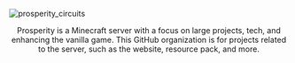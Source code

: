 ![prosperity_circuits](https://user-images.githubusercontent.com/39361743/143416654-f7333354-2325-4823-b96b-583325446c95.png)

<div align="center">
Prosperity is a Minecraft server with a focus on large projects, tech, and enhancing the vanilla game. This GitHub organization is for projects related to the server, such as the website, resource pack, and more.
</div>
